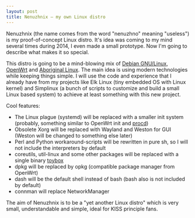 ```yaml
---
layout: post
title: Nenuzhnix — my own Linux distro
---
```

Nenuzhnix (the name comes from the word "nenuzhno" meaning "useless") is my proof-of-concept Linux distro. It's idea was coming to my mind several times during 2014, I even made a small prototype. Now I'm going to describe what makes it so special.

This distro is going to be a mind-blowing mix of [Debian GNU/Linux](https://www.debian.org/), [OpenWrt](https://openwrt.org/) and [Aboriginal Linux](http://landley.net/aboriginal/). The main idea is using modern technologies while keeping things simple.
I will use the code and experience that I already have from my projects like Elk Linux (tiny embedded OS with Linux kernel) and Simplinux (a bunch of scripts to customize and build a small Linux based system) to achieve at least something with this new project.

Cool features:

* The Linux plague (systemd) will be replaced with a smaller init system (probably, something similar to OpenWrt init and [procd](http://wiki.openwrt.org/doc/techref/procd))
* Obsolete Xorg will be replaced with Wayland and Weston for GUI (Weston will be changed to something else later)
* Perl and Python workaround-scripts will be rewritten in pure sh, so I will not include the interpreters by default
* coreutils, util-linux and some other packages will be replaced with a single binary [toybox](http://landley.net/toybox/)
* dpkg will be replaced by opkg (compatible package manager from OpenWrt)
* dash will be the default shell instead of bash (bash also is not included by default)
* connman will replace NetworkManager

The aim of Nenuzhnix is to be a "yet another Linux distro" which is very small, understandable and simple, ideal for KISS principle fans.
